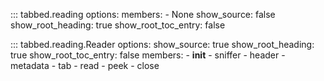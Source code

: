::: tabbed.reading
    options:
        members:
            - None
        show_source:
            false
        show_root_heading:
            true
        show_root_toc_entry:
            false

::: tabbed.reading.Reader
    options:
        show_source:
            true
        show_root_heading:
            true
        show_root_toc_entry:
            false
        members:
            - __init__
            - sniffer
            - header
            - metadata
            - tab
            - read
            - peek
            - close
